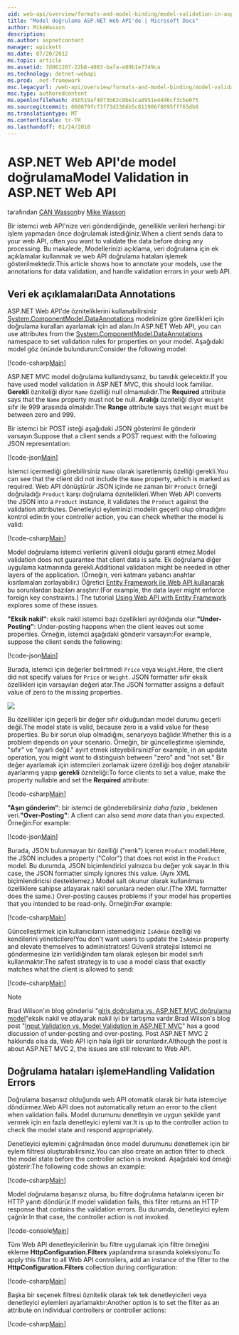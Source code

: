 ```yaml
---
uid: web-api/overview/formats-and-model-binding/model-validation-in-aspnet-web-api
title: "Model doğrulama ASP.NET Web API'de | Microsoft Docs"
author: MikeWasson
description: 
ms.author: aspnetcontent
manager: wpickett
ms.date: 07/20/2012
ms.topic: article
ms.assetid: 7d061207-22b8-4883-bafa-e89b1e7749ca
ms.technology: dotnet-webapi
ms.prod: .net-framework
msc.legacyurl: /web-api/overview/formats-and-model-binding/model-validation-in-aspnet-web-api
msc.type: authoredcontent
ms.openlocfilehash: 45b519af4073b62c8be1ca8951e44d6cf3cbe075
ms.sourcegitcommit: 060879fcf3f73d2366b5c811986f8695fff65db8
ms.translationtype: MT
ms.contentlocale: tr-TR
ms.lasthandoff: 01/24/2018
---
```

<a name="model-validation-in-aspnet-web-api"></a><span data-ttu-id="a41a4-102">ASP.NET Web API'de model doğrulama</span><span class="sxs-lookup"><span data-stu-id="a41a4-102">Model Validation in ASP.NET Web API</span></span>
====================
<span data-ttu-id="a41a4-103">tarafından [CAN Wasson](https://github.com/MikeWasson)</span><span class="sxs-lookup"><span data-stu-id="a41a4-103">by [Mike Wasson](https://github.com/MikeWasson)</span></span>

<span data-ttu-id="a41a4-104">Bir istemci web API'nize veri gönderdiğinde, genellikle verileri herhangi bir işlem yapmadan önce doğrulamak istediğiniz.</span><span class="sxs-lookup"><span data-stu-id="a41a4-104">When a client sends data to your web API, often you want to validate the data before doing any processing.</span></span> <span data-ttu-id="a41a4-105">Bu makalede, Modellerinizi açıklama, veri doğrulama için ek açıklamalar kullanmak ve web API doğrulama hataları işlemek gösterilmektedir.</span><span class="sxs-lookup"><span data-stu-id="a41a4-105">This article shows how to annotate your models, use the annotations for data validation, and handle validation errors in your web API.</span></span>

## <a name="data-annotations"></a><span data-ttu-id="a41a4-106">Veri ek açıklamaları</span><span class="sxs-lookup"><span data-stu-id="a41a4-106">Data Annotations</span></span>

<span data-ttu-id="a41a4-107">ASP.NET Web API'de özniteliklerini kullanabilirsiniz [System.ComponentModel.DataAnnotations](https://msdn.microsoft.com/library/system.componentmodel.dataannotations.aspx) modelinize göre özellikleri için doğrulama kuralları ayarlamak için ad alanı.</span><span class="sxs-lookup"><span data-stu-id="a41a4-107">In ASP.NET Web API, you can use attributes from the [System.ComponentModel.DataAnnotations](https://msdn.microsoft.com/library/system.componentmodel.dataannotations.aspx) namespace to set validation rules for properties on your model.</span></span> <span data-ttu-id="a41a4-108">Aşağıdaki model göz önünde bulundurun:</span><span class="sxs-lookup"><span data-stu-id="a41a4-108">Consider the following model:</span></span>

[!code-csharp[Main](model-validation-in-aspnet-web-api/samples/sample1.cs)]

<span data-ttu-id="a41a4-109">ASP.NET MVC model doğrulama kullandıysanız, bu tanıdık gelecektir.</span><span class="sxs-lookup"><span data-stu-id="a41a4-109">If you have used model validation in ASP.NET MVC, this should look familiar.</span></span> <span data-ttu-id="a41a4-110">**Gerekli** özniteliği diyor `Name` özelliği null olmamalıdır.</span><span class="sxs-lookup"><span data-stu-id="a41a4-110">The **Required** attribute says that the `Name` property must not be null.</span></span> <span data-ttu-id="a41a4-111">**Aralığı** özniteliği diyor `Weight` sıfır ile 999 arasında olmalıdır.</span><span class="sxs-lookup"><span data-stu-id="a41a4-111">The **Range** attribute says that `Weight` must be between zero and 999.</span></span>

<span data-ttu-id="a41a4-112">Bir istemci bir POST isteği aşağıdaki JSON gösterimi ile gönderir varsayın:</span><span class="sxs-lookup"><span data-stu-id="a41a4-112">Suppose that a client sends a POST request with the following JSON representation:</span></span>

[!code-json[Main](model-validation-in-aspnet-web-api/samples/sample2.json)]

<span data-ttu-id="a41a4-113">İstemci içermediği görebilirsiniz `Name` olarak işaretlenmiş özelliği gerekli.</span><span class="sxs-lookup"><span data-stu-id="a41a4-113">You can see that the client did not include the `Name` property, which is marked as required.</span></span> <span data-ttu-id="a41a4-114">Web API dönüştürür JSON içinde ne zaman bir `Product` örneği doğruladığı `Product` karşı doğrulama öznitelikleri.</span><span class="sxs-lookup"><span data-stu-id="a41a4-114">When Web API converts the JSON into a `Product` instance, it validates the `Product` against the validation attributes.</span></span> <span data-ttu-id="a41a4-115">Denetleyici eyleminizi modelin geçerli olup olmadığını kontrol edin:</span><span class="sxs-lookup"><span data-stu-id="a41a4-115">In your controller action, you can check whether the model is valid:</span></span>

[!code-csharp[Main](model-validation-in-aspnet-web-api/samples/sample3.cs)]

<span data-ttu-id="a41a4-116">Model doğrulama istemci verilerini güvenli olduğu garanti etmez.</span><span class="sxs-lookup"><span data-stu-id="a41a4-116">Model validation does not guarantee that client data is safe.</span></span> <span data-ttu-id="a41a4-117">Ek doğrulama diğer uygulama katmanında gerekli.</span><span class="sxs-lookup"><span data-stu-id="a41a4-117">Additional validation might be needed in other layers of the application.</span></span> <span data-ttu-id="a41a4-118">(Örneğin, veri katmanı yabancı anahtar kısıtlamaları zorlayabilir.) Öğretici [Entity Framework ile Web API kullanarak](../data/using-web-api-with-entity-framework/part-1.md) bu sorunlardan bazıları araştırır.</span><span class="sxs-lookup"><span data-stu-id="a41a4-118">(For example, the data layer might enforce foreign key constraints.) The tutorial [Using Web API with Entity Framework](../data/using-web-api-with-entity-framework/part-1.md) explores some of these issues.</span></span>

<span data-ttu-id="a41a4-119">**"Eksik nakil"**: eksik nakil istemci bazı özellikleri ayrıldığında olur.</span><span class="sxs-lookup"><span data-stu-id="a41a4-119">**"Under-Posting"**: Under-posting happens when the client leaves out some properties.</span></span> <span data-ttu-id="a41a4-120">Örneğin, istemci aşağıdaki gönderir varsayın:</span><span class="sxs-lookup"><span data-stu-id="a41a4-120">For example, suppose the client sends the following:</span></span>

[!code-json[Main](model-validation-in-aspnet-web-api/samples/sample4.json)]

<span data-ttu-id="a41a4-121">Burada, istemci için değerler belirtmedi `Price` veya `Weight`.</span><span class="sxs-lookup"><span data-stu-id="a41a4-121">Here, the client did not specify values for `Price` or `Weight`.</span></span> <span data-ttu-id="a41a4-122">JSON formatter sıfır eksik özellikleri için varsayılan değeri atar.</span><span class="sxs-lookup"><span data-stu-id="a41a4-122">The JSON formatter assigns a default value of zero to the missing properties.</span></span>

![](model-validation-in-aspnet-web-api/_static/image1.png)

<span data-ttu-id="a41a4-123">Bu özellikler için geçerli bir değer sıfır olduğundan model durumu geçerli değil.</span><span class="sxs-lookup"><span data-stu-id="a41a4-123">The model state is valid, because zero is a valid value for these properties.</span></span> <span data-ttu-id="a41a4-124">Bu bir sorun olup olmadığını, senaryoya bağlıdır.</span><span class="sxs-lookup"><span data-stu-id="a41a4-124">Whether this is a problem depends on your scenario.</span></span> <span data-ttu-id="a41a4-125">Örneğin, bir güncelleştirme işleminde, "sıfır" ve "ayarlı değil." ayırt etmek isteyebilirsiniz</span><span class="sxs-lookup"><span data-stu-id="a41a4-125">For example, in an update operation, you might want to distinguish between "zero" and "not set."</span></span> <span data-ttu-id="a41a4-126">Bir değer ayarlamak için istemcileri zorlamak üzere özelliği boş değer atanabilir ayarlanmış yapıp **gerekli** özniteliği:</span><span class="sxs-lookup"><span data-stu-id="a41a4-126">To force clients to set a value, make the property nullable and set the **Required** attribute:</span></span>

[!code-csharp[Main](model-validation-in-aspnet-web-api/samples/sample5.cs?highlight=1-2)]

<span data-ttu-id="a41a4-127">**"Aşırı gönderim"**: bir istemci de gönderebilirsiniz *daha fazla* , beklenen veri.</span><span class="sxs-lookup"><span data-stu-id="a41a4-127">**"Over-Posting"**: A client can also send *more* data than you expected.</span></span> <span data-ttu-id="a41a4-128">Örneğin:</span><span class="sxs-lookup"><span data-stu-id="a41a4-128">For example:</span></span>

[!code-json[Main](model-validation-in-aspnet-web-api/samples/sample6.json)]

<span data-ttu-id="a41a4-129">Burada, JSON bulunmayan bir özelliği ("renk") içeren `Product` modeli.</span><span class="sxs-lookup"><span data-stu-id="a41a4-129">Here, the JSON includes a property ("Color") that does not exist in the `Product` model.</span></span> <span data-ttu-id="a41a4-130">Bu durumda, JSON biçimlendirici yalnızca bu değer yok sayar.</span><span class="sxs-lookup"><span data-stu-id="a41a4-130">In this case, the JSON formatter simply ignores this value.</span></span> <span data-ttu-id="a41a4-131">(Aynı XML biçimlendiricisi desteklemez.) Model salt okunur olarak kullanılması özelliklere sahipse atlayarak nakil sorunlara neden olur.</span><span class="sxs-lookup"><span data-stu-id="a41a4-131">(The XML formatter does the same.) Over-posting causes problems if your model has properties that you intended to be read-only.</span></span> <span data-ttu-id="a41a4-132">Örneğin:</span><span class="sxs-lookup"><span data-stu-id="a41a4-132">For example:</span></span>

[!code-csharp[Main](model-validation-in-aspnet-web-api/samples/sample7.cs)]

<span data-ttu-id="a41a4-133">Güncelleştirmek için kullanıcıların istemediğiniz `IsAdmin` özelliği ve kendilerini yöneticilere!</span><span class="sxs-lookup"><span data-stu-id="a41a4-133">You don't want users to update the `IsAdmin` property and elevate themselves to administrators!</span></span> <span data-ttu-id="a41a4-134">Güvenli stratejisi istemci ne göndermesine izin verildiğinden tam olarak eşleşen bir model sınıfı kullanmaktır:</span><span class="sxs-lookup"><span data-stu-id="a41a4-134">The safest strategy is to use a model class that exactly matches what the client is allowed to send:</span></span>

[!code-csharp[Main](model-validation-in-aspnet-web-api/samples/sample8.cs)]

> [!NOTE]
> <span data-ttu-id="a41a4-135">Brad Wilson'ın blog gönderisi "[giriş doğrulama vs. ASP.NET MVC doğrulama model](http://bradwilson.typepad.com/blog/2010/01/input-validation-vs-model-validation-in-aspnet-mvc.html)"eksik nakil ve atlayarak nakil iyi bir tartışma vardır.</span><span class="sxs-lookup"><span data-stu-id="a41a4-135">Brad Wilson's blog post "[Input Validation vs. Model Validation in ASP.NET MVC](http://bradwilson.typepad.com/blog/2010/01/input-validation-vs-model-validation-in-aspnet-mvc.html)" has a good discussion of under-posting and over-posting.</span></span> <span data-ttu-id="a41a4-136">Post ASP.NET MVC 2 hakkında olsa da, Web API için hala ilgili bir sorunlardır.</span><span class="sxs-lookup"><span data-stu-id="a41a4-136">Although the post is about ASP.NET MVC 2, the issues are still relevant to Web API.</span></span>


## <a name="handling-validation-errors"></a><span data-ttu-id="a41a4-137">Doğrulama hataları işleme</span><span class="sxs-lookup"><span data-stu-id="a41a4-137">Handling Validation Errors</span></span>

<span data-ttu-id="a41a4-138">Doğrulama başarısız olduğunda web API otomatik olarak bir hata istemciye döndürmez.</span><span class="sxs-lookup"><span data-stu-id="a41a4-138">Web API does not automatically return an error to the client when validation fails.</span></span> <span data-ttu-id="a41a4-139">Model durumunu denetleyin ve uygun şekilde yanıt vermek için en fazla denetleyici eylemi var.</span><span class="sxs-lookup"><span data-stu-id="a41a4-139">It is up to the controller action to check the model state and respond appropriately.</span></span>

<span data-ttu-id="a41a4-140">Denetleyici eylemini çağrılmadan önce model durumunu denetlemek için bir eylem filtresi oluşturabilirsiniz.</span><span class="sxs-lookup"><span data-stu-id="a41a4-140">You can also create an action filter to check the model state before the controller action is invoked.</span></span> <span data-ttu-id="a41a4-141">Aşağıdaki kod örneği gösterir:</span><span class="sxs-lookup"><span data-stu-id="a41a4-141">The following code shows an example:</span></span>

[!code-csharp[Main](model-validation-in-aspnet-web-api/samples/sample9.cs)]

<span data-ttu-id="a41a4-142">Model doğrulama başarısız olursa, bu filtre doğrulama hatalarını içeren bir HTTP yanıtı döndürür.</span><span class="sxs-lookup"><span data-stu-id="a41a4-142">If model validation fails, this filter returns an HTTP response that contains the validation errors.</span></span> <span data-ttu-id="a41a4-143">Bu durumda, denetleyici eylem çağrılır.</span><span class="sxs-lookup"><span data-stu-id="a41a4-143">In that case, the controller action is not invoked.</span></span>

[!code-console[Main](model-validation-in-aspnet-web-api/samples/sample10.cmd)]

<span data-ttu-id="a41a4-144">Tüm Web API denetleyicilerinin bu filtre uygulamak için filtre örneğini ekleme **HttpConfiguration.Filters** yapılandırma sırasında koleksiyonu:</span><span class="sxs-lookup"><span data-stu-id="a41a4-144">To apply this filter to all Web API controllers, add an instance of the filter to the **HttpConfiguration.Filters** collection during configuration:</span></span>

[!code-csharp[Main](model-validation-in-aspnet-web-api/samples/sample11.cs)]

<span data-ttu-id="a41a4-145">Başka bir seçenek filtresi öznitelik olarak tek tek denetleyicileri veya denetleyici eylemleri ayarlamaktır:</span><span class="sxs-lookup"><span data-stu-id="a41a4-145">Another option is to set the filter as an attribute on individual controllers or controller actions:</span></span>

[!code-csharp[Main](model-validation-in-aspnet-web-api/samples/sample12.cs)]
